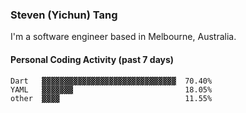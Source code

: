 ### Steven (Yichun) Tang

I'm a software engineer based in Melbourne, Australia.

#### Personal Coding Activity (past 7 days)
```
Dart   ▓▓▓▓▓▓▓▓▓▓▓▓▓▓▓▓▓▓▓▓▓▓▓▓▓▓▓▓▓▓  70.40%
YAML   ▓▓▓▓▓▓▓                         18.05%
other  ▓▓▓▓                            11.55%
```
